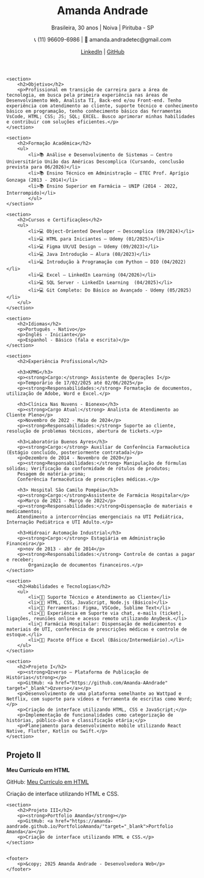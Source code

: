 <html lang="pt-br">
<head>
    <meta charset="UTF-8">
    <meta name="viewport" content="width=device-width, initial-scale=1.0">
    <title>Amanda Andrade - Currículo</title>
    <link rel="stylesheet" href="style.css">
</head>
<body>
    <header>
        <h1>Amanda Andrade</h1>
        <p>Brasileira, 30 anos | Noiva | Pirituba - SP</p>
        <p>📞 (11) 96609-6986 | 📧 amanda.andradetec@gmail.com</p>
        <p>
            <a href="https://www.linkedin.com/in/amanda-andradetec" target="_blank">LinkedIn</a> |
            <a href="https://github.com/Amanda-AAndrade" target="_blank">GitHub</a>
        </p>
    </header>

    <section>
        <h2>Objetivo</h2>
        <p>Profissional em transição de carreira para a área de tecnologia, em busca pela primeira experiência nas áreas de Desenvolvimento Web, Analista TI, Back-end e/ou Front-end. Tenho experiência com atendimento ao cliente, suporte técnico e conhecimento básico em programação, tenho conhecimento básico das ferramentas VsCode, HTML; CSS; JS; SQL; EXCEL. Busco aprimorar minhas habilidades e contribuir com soluções eficientes.</p>
    </section>

    <section>
        <h2>Formação Acadêmica</h2>
        <ul>
            <li>📚 Análise e Desenvolvimento de Sistemas – Centro Universitário União das Américas Descomplica (Cursando, conclusão prevista para 06/2026)</li>
            <li>📚 Ensino Técnico em Administração – ETEC Prof. Aprígio Gonzaga (2013 - 2014)</li>
            <li>📚 Ensino Superior em Farmácia – UNIP (2014 - 2022, Interrompido)</li>
            </ul>
    </section>

    <section>
        <h2>Cursos e Certificações</h2>
        <ul>
            <li>💻 Object-Oriented Developer – Descomplica (09/2024)</li>
            <li>💻 HTML para Iniciantes – Udemy (01/2025)</li>
            <li>💻 Figma UX/UI Design – Udemy (09/2023)</li>
            <li>💻 Java Introdução – Alura (08/2023)</li>
            <li>💻 Introdução à Programação com Python – DIO (04/2022)</li>
            <li>💻 Excel – LinkedIn Learning (04/2026)</li>
            <li>💻 SQL Server - LinkedIn Learning  (04/2025)</li>
            <li>💻 Git Completo: Do Básico ao Avançado - Udemy (05/2025)</li>
        </ul>
    </section>

    <section>
        <h2>Idiomas</h2>
        <p>Português - Nativo</p>
        <p>Inglês - Iniciante</p>
        <p>Espanhol - Básico (fala e escrita)</p>
    </section>

    <section>
        <h2>Experiência Profissional</h2>

        <h3>KPMG</h3>
        <p><strong>Cargo:</strong> Assistente de Operações I</p>
        <p>Temporário de 17/02/2025 até 02/06/2025</p>
        <p><strong>Responsabilidades:</strong> Formatação de documentos, utilização de Adobe, Word e Excel.</p>

        <h3>Clínica Nas Nuvens - Bionexo</h3>
        <p><strong>Cargo Atual:</strong> Analista de Atendimento ao Cliente Pleno</p>
        <p>Novembro de 2022 - Maio de 2024</p>
        <p><strong>Responsabilidades:</strong> Suporte ao cliente, resolução de problemas técnicos, abertura de tickets.</p>
        
        <h3>Laboratório Buenos Ayres</h3>
        <p><strong>Cargo:</strong> Auxiliar de Conferência Farmacêutica (Estágio concluído, posteriormente contratada)</p>
        <p>Dezembro de 2014 - Novembro de 2020</p>
        <p><strong>Responsabilidades:</strong> Manipulação de fórmulas sólidas; Verificação da conformidade de rótulos de produtos;
        Pesagem de matéria-prima;
        Conferência farmacêutica de prescrições médicas.</p>

        <h3> Hospital São Camilo Pompéia</h3>
        <p><strong>Cargo:</strong>Assistente de Farmácia Hospitalar</p>
        <p>Março de 2021 - Março de 2022</p>
        <p><strong>Responsabilidades:</strong>Dispensação de materiais e medicamentos;
        Atendimento a intercorrências emergenciais na UTI Pediátrica, Internação Pediátrica e UTI Adulto.</p>

        <h3>Hidroair Automação Industrial</h3>
        <p><strong>Cargo:</strong> Estagiária em Administração Financeira</p>
        <p>nov de 2013 - abr de 2014</p>
        <p><strong>Responsabilidades:</strong> Controle de contas a pagar e receber;
            Organização de documentos financeiros.</p>
    </section>

    <section>
        <h2>Habilidades e Tecnologias</h2>
        <ul>
            <li>👨‍💻 Suporte Técnico e Atendimento ao Cliente</li>
            <li>👨‍💻 HTML, CSS, JavaScript, Node.js (Básico)</li>
            <li>👨‍💻 Ferramentas: Figma, VSCode, Sublime Text</li>
            <li>👨‍💻 Experiência em Suporte via chat, e-mails (ticket), ligações, reuniões online e acesso remoto utilizando AnyDesk.</li>
            <li>💊 Farmácia Hospitalar: Dispensação de medicamentos e materiais de UTI, conferência de prescrições médicas e controle de estoque.</li>
            <li>👨‍💻 Pacote Office e Excel (Básico/Intermediário).</li>
        </ul>
    </section>

    <section>
        <h2>Projeto I</h2>
        <p><strong>Qzverso – Plataforma de Publicação de Histórias</strong></p>
        <p>GitHub: <a href="https://github.com/Amanda-AAndrade" target="_blank">Qzverso</a></p>
        <p>Desenvolvimento de uma plataforma semelhante ao Wattpad e Netflix, com suporte para vídeos e ferramenta de escritas como Word;</p>
        <p>Criação de interface utilizando HTML, CSS e JavaScript;</p>
        <p>Implementação de funcionalidades como categorização de histórias, público-alvo e classificação etária;</p>
        <p>Planejamento para desenvolvimento mobile utilizando React Native, Flutter, Kotlin ou Swift.</p>
    </section>

  <section>
        <h2>Projeto II</h2>
        <p><strong>Meu Currículo em HTML</strong></p>
        <p>GitHub: <a href="https://github.com/Amanda-AAndrade/MeuCurriculoHTML"target="_blank">Meu Currículo em HTML</a></p>
        <p>Criação de interface utilizando HTML e CSS.</p>
    </section>

    <section>
        <h2>Projeto III</h2>
        <p><strong>Portfolio Amanda</strong></p>
        <p>GitHub: <a href="https://amanda-aandrade.github.io/PortfolioAmanda/"target="_blank">Portfolio Amanda</a></p>
        <p>Criação de interface utilizando HTML e CSS.</p>
    </section>


    <footer>
        <p>&copy; 2025 Amanda Andrade - Desenvolvedora Web</p>
    </footer>
</body>
</html>
